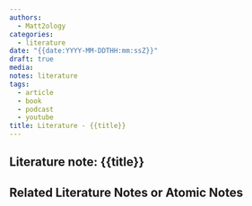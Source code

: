 ```yaml
---
authors:
  - Matt2ology
categories:
  - literature
date: "{{date:YYYY-MM-DDTHH:mm:ssZ}}"
draft: true
media:
notes: literature
tags:
  - article
  - book
  - podcast
  - youtube
title: Literature - {{title}}
---
```


## Literature note: {{title}}

<!-- [**Link to reference note**]({{< relref "/post/reference/rest_of_the_path_to_file.md" >}})

[**Link to reference note**]({{< relref "/post/reference/rest_of_the_path_to_file" >}})

## Key Ideas

<!-- Idea 1: Key point or insights written in your own words [reference]({{< relref "path/to/target-document.md#my-target-header" >}}) -->

## Related Literature Notes or Atomic Notes

<!-- [Related Literature Note]({{< relref "/post/literature/rest_of_the_path_to_file.md" >}})
<!-- [Related Atomic Note]({{< relref "/post/atomic/rest_of_the_path_to_file.md" >}})

-
